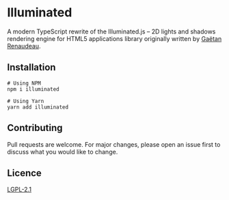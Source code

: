 # Illuminated

A modern TypeScript rewrite of the Illuminated.js &ndash; 2D lights and shadows rendering engine for
HTML5 applications library originally written by [Gaëtan Renaudeau](https://github.com/gre).

## Installation

```console
# Using NPM
npm i illuminated

# Using Yarn
yarn add illuminated
```

## Contributing

Pull requests are welcome. For major changes, please open an issue first to discuss what you would
like to change.

## Licence

[LGPL-2.1](https://choosealicense.com/licenses/lgpl-2.1/)
